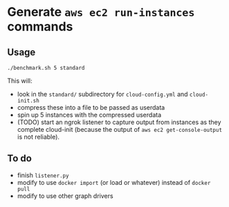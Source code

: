 # Generate `aws ec2 run-instances` commands

## Usage

`./benchmark.sh 5 standard`

This will:

- look in the `standard/` subdirectory for `cloud-config.yml` and `cloud-init.sh`
- compress these into a file to be passed as userdata
- spin up 5 instances with the compressed userdata
- (TODO) start an ngrok listener to capture output from instances as they complete cloud-init (because the output of `aws ec2 get-console-output` is not reliable).

## To do

- finish `listener.py`
- modify to use `docker import` (or load or whatever) instead of `docker pull`
- modify to use other graph drivers
